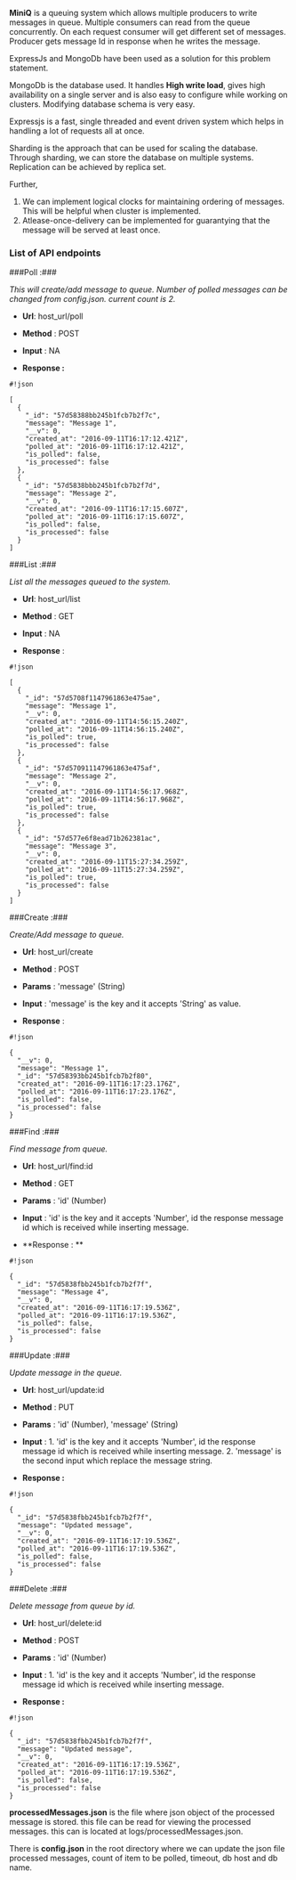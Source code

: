 **MiniQ** is a queuing system which allows multiple producers to write messages in queue. Multiple consumers can read from the queue concurrently. On each request consumer will get different set of messages. Producer gets message Id in response when he writes the message.

ExpressJs and MongoDb have been used as a solution for this problem statement.

MongoDb is the database used. It handles **High write load**, gives high availability on a single server and is also easy to configure while working on clusters. Modifying database schema is very easy.

Expressjs is a fast, single threaded and event driven system which helps in handling a lot of requests all at once.

Sharding is the approach that can be used for scaling the database. Through sharding, we can store the database on multiple systems. Replication can be achieved by replica set.

Further,

1. We can implement logical clocks for maintaining ordering of messages. This will be helpful when cluster is implemented.
2. Atlease-once-delivery can be implemented for guarantying that the message will be served at least once.

### List of API endpoints ###
###Poll :###

*This will create/add message to queue. Number of polled messages can be changed from config.json. current count is 2.*


* **Url**: host_url/poll

* **Method** : POST

* **Input** : NA

* **Response :**

```
#!json

[
  {
    "_id": "57d58388bb245b1fcb7b2f7c",
    "message": "Message 1",
    "__v": 0,
    "created_at": "2016-09-11T16:17:12.421Z",
    "polled_at": "2016-09-11T16:17:12.421Z",
    "is_polled": false,
    "is_processed": false
  },
  {
    "_id": "57d5838bbb245b1fcb7b2f7d",
    "message": "Message 2",
    "__v": 0,
    "created_at": "2016-09-11T16:17:15.607Z",
    "polled_at": "2016-09-11T16:17:15.607Z",
    "is_polled": false,
    "is_processed": false
  }
]
```



###List :###

*List all the messages queued to the system.*

* **Url**: host_url/list

* **Method** : GET

* **Input** : NA

* **Response** :

```
#!json

[
  {
    "_id": "57d5708f1147961863e475ae",
    "message": "Message 1",
    "__v": 0,
    "created_at": "2016-09-11T14:56:15.240Z",
    "polled_at": "2016-09-11T14:56:15.240Z",
    "is_polled": true,
    "is_processed": false
  },
  {
    "_id": "57d570911147961863e475af",
    "message": "Message 2",
    "__v": 0,
    "created_at": "2016-09-11T14:56:17.968Z",
    "polled_at": "2016-09-11T14:56:17.968Z",
    "is_polled": true,
    "is_processed": false
  },
  {
    "_id": "57d577e6f8ead71b262381ac",
    "message": "Message 3",
    "__v": 0,
    "created_at": "2016-09-11T15:27:34.259Z",
    "polled_at": "2016-09-11T15:27:34.259Z",
    "is_polled": true,
    "is_processed": false
  }
]
```




###Create :###

*Create/Add message to queue.*

* **Url**: host_url/create

* **Method** : POST

* **Params** : 'message' (String)

* **Input** : 'message' is the key and it accepts 'String' as value.

* **Response** : 
```
#!json

{
  "__v": 0,
  "message": "Message 1",
  "_id": "57d58393bb245b1fcb7b2f80",
  "created_at": "2016-09-11T16:17:23.176Z",
  "polled_at": "2016-09-11T16:17:23.176Z",
  "is_polled": false,
  "is_processed": false
}
```




###Find :###

*Find message from queue.*

* **Url**: host_url/find:id

* **Method** : GET

* **Params** : 'id' (Number)

* **Input** : 'id' is the key and it accepts 'Number', id the response message id which is received while inserting message.

* **Response : **

```
#!json

{
  "_id": "57d5838fbb245b1fcb7b2f7f",
  "message": "Message 4",
  "__v": 0,
  "created_at": "2016-09-11T16:17:19.536Z",
  "polled_at": "2016-09-11T16:17:19.536Z",
  "is_polled": false,
  "is_processed": false
}
```



 
###Update :###

*Update message in the queue.*

* **Url**: host_url/update:id

* **Method** : PUT

* **Params** : 'id' (Number), 'message' (String)

* **Input** : 1. 'id' is the key and it accepts 'Number', id the response message id which is received while inserting message. 2. 'message' is the second input which replace the message string.

* **Response :**

```
#!json

{
  "_id": "57d5838fbb245b1fcb7b2f7f",
  "message": "Updated message",
  "__v": 0,
  "created_at": "2016-09-11T16:17:19.536Z",
  "polled_at": "2016-09-11T16:17:19.536Z",
  "is_polled": false,
  "is_processed": false
}
```


###Delete :###

*Delete message from queue by id.*

* **Url**: host_url/delete:id

* **Method** : POST

* **Params** : 'id' (Number)

* **Input** : 1. 'id' is the key and it accepts 'Number', id the response message id which is received while inserting message.

* **Response :**

```
#!json

{
  "_id": "57d5838fbb245b1fcb7b2f7f",
  "message": "Updated message",
  "__v": 0,
  "created_at": "2016-09-11T16:17:19.536Z",
  "polled_at": "2016-09-11T16:17:19.536Z",
  "is_polled": false,
  "is_processed": false
}
```

**processedMessages.json** is the file where json object of the processed message is stored. this file can be read for viewing the processed messages. this can is located at logs/processedMessages.json.

There is **config.json** in the root directory where we can update the json file processed messages, count of item to be polled, timeout, db host and db name.